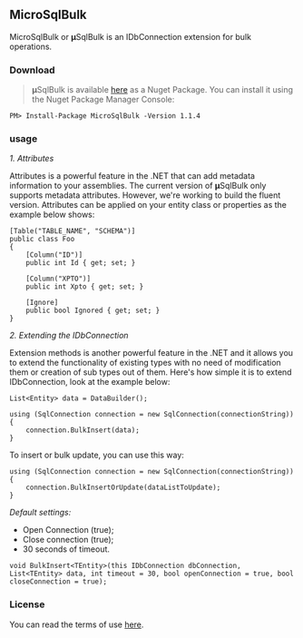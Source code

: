 ## MicroSqlBulk 

MicroSqlBulk  or **µ**SqlBulk is an IDbConnection extension for bulk operations.

### Download
>**µ**SqlBulk is available [here](https://www.nuget.org/packages/MicroSqlBulk/) as a Nuget Package. You can install it using the Nuget Package Manager Console:

```PM> Install-Package MicroSqlBulk -Version 1.1.4```

### usage
*1. Attributes*
 
Attributes is a powerful feature in the .NET that can add metadata information to your assemblies.
The current version of **µ**SqlBulk only supports metadata attributes. However, we're working to build the fluent version.
Attributes can be applied on your entity class or properties as the example below shows:


    [Table("TABLE_NAME", "SCHEMA")]
    public class Foo
    {
        [Column("ID")]
        public int Id { get; set; }

        [Column("XPTO")]
        public int Xpto { get; set; }

        [Ignore]
        public bool Ignored { get; set; }
    }  

*2. Extending the IDbConnection*

Extension methods is another powerful feature in the .NET and it allows you to extend the functionality of existing types with no need of modification them or creation of sub types out of them. 
Here's how simple it is to extend IDbConnection, look at the example below:

    List<Entity> data = DataBuilder();
    
    using (SqlConnection connection = new SqlConnection(connectionString))
    {
        connection.BulkInsert(data);                
    }
   
To insert or bulk update, you can use this way:
    
    using (SqlConnection connection = new SqlConnection(connectionString))
    {
        connection.BulkInsertOrUpdate(dataListToUpdate);
    }

*Default settings:*

* Open Connection (true);
* Close connection (true);
* 30 seconds of timeout.

```void BulkInsert<TEntity>(this IDbConnection dbConnection, List<TEntity> data, int timeout = 30, bool openConnection = true, bool closeConnection = true);```

### License
You can read the terms of use [here](https://github.com/wgamagomes/MicroSqlBulk/blob/master/LICENSE).

